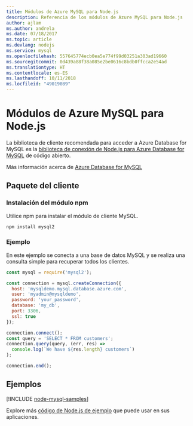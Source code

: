 ```yaml
---
title: Módulos de Azure MySQL para Node.js
description: Referencia de los módulos de Azure MySQL para Node.js
author: ajlam
ms.author: andrela
ms.date: 07/18/2017
ms.topic: article
ms.devlang: nodejs
ms.service: mysql
ms.openlocfilehash: 557645774ecb0ea5e774f99d03251a303ad19660
ms.sourcegitcommit: 0d439a88f38a085e2be0616c8bdb0ffcca2e54ad
ms.translationtype: HT
ms.contentlocale: es-ES
ms.lasthandoff: 10/11/2018
ms.locfileid: "49019089"
---
```

# <a name="azure-mysql-modules-for-nodejs"></a>Módulos de Azure MySQL para Node.js

La biblioteca de cliente recomendada para acceder a Azure Database for MySQL es la [biblioteca de conexión de Node.js para Azure Database for MySQL](https://github.com/sidorares/node-mysql2) de código abierto. 

Más información acerca de [Azure Database for MySQL](https://docs.microsoft.com/azure/MySQL/)

## <a name="client-package"></a>Paquete del cliente

### <a name="install-the-npm-module"></a>Instalación del módulo npm

Utilice npm para instalar el módulo de cliente MySQL.

```bash
npm install mysql2
```   

### <a name="example"></a>Ejemplo

En este ejemplo se conecta a una base de datos MySQL y se realiza una consulta simple para recuperar todos los clientes.

```javascript
const mysql = require('mysql2');

const connection = mysql.createConnection({
  host: 'mysqldemo.mysql.database.azure.com',
  user: 'myadmin@mysqldemo',
  password: 'your_password',
  database: 'my_db',
  port: 3306,
  ssl: true
});

connection.connect();
const query = 'SELECT * FROM customers';
connection.query(query, (err, res) =>
  console.log(`We have ${res.length} customers`)
);

connection.end();
```

## <a name="samples"></a>Ejemplos

[!INCLUDE [node-mysql-samples](../docs-ref-conceptual/includes/mysql-samples.md)]

Explore más [código de Node.js de ejemplo](https://azure.microsoft.com/resources/samples/?platform=nodejs) que puede usar en sus aplicaciones.
